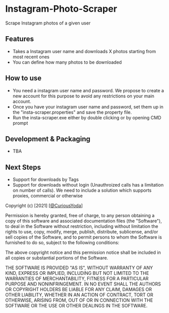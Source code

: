 # Instagram-Photo-Scraper

Scrape Instagram photos of a given user

## Features
- Takes a Instagram user name and downloads X photos starting from most recent ones
- You can define how many photos to be downloaded

## How to use
- You need a instagram user name and password. We propose to create a new account for this purpose to avoid any restrictions on your main account.
- Once you have your instagram user name and password, set them up in the "insta-scraper.properties" and save the property file.
- Run the insta-scraper.exe either by double clicking or by opening CMD prompt

## Development & Packaging
- TBA

## Next Steps
- Support for downloads by Tags
- Support for downloads without login (Unauthroized calls has a limitation on number of calls). We need to include a solution which supports proxies, commercial or otherwise


Copyright (c) [2021] [[@CuriousYoda](https://twitter.com/CuriousYoda)]

Permission is hereby granted, free of charge, to any person obtaining a copy
of this software and associated documentation files (the "Software"), to deal
in the Software without restriction, including without limitation the rights
to use, copy, modify, merge, publish, distribute, sublicense, and/or sell
copies of the Software, and to permit persons to whom the Software is
furnished to do so, subject to the following conditions:

The above copyright notice and this permission notice shall be included in all
copies or substantial portions of the Software.

THE SOFTWARE IS PROVIDED "AS IS", WITHOUT WARRANTY OF ANY KIND, EXPRESS OR
IMPLIED, INCLUDING BUT NOT LIMITED TO THE WARRANTIES OF MERCHANTABILITY,
FITNESS FOR A PARTICULAR PURPOSE AND NONINFRINGEMENT. IN NO EVENT SHALL THE
AUTHORS OR COPYRIGHT HOLDERS BE LIABLE FOR ANY CLAIM, DAMAGES OR OTHER
LIABILITY, WHETHER IN AN ACTION OF CONTRACT, TORT OR OTHERWISE, ARISING FROM,
OUT OF OR IN CONNECTION WITH THE SOFTWARE OR THE USE OR OTHER DEALINGS IN THE
SOFTWARE.
